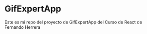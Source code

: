 # GifExpertApp

Este es mi repo del proyecto de GifExpertApp del Curso de React de Fernando Herrera
